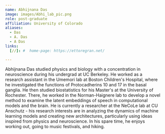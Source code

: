 ```yaml
---
name: Abhijnana Das
image: images/Abhi_lab_pic.png
role: post-graduate
affiliation: University of Colorado
aliases:
  - Das
  - A. Das
  - A Das
links:
  [//]: #  home-page: https://ettoregran.net/

---
```


Abhijnana Das studied physics and biology with a concentration in neuroscience during his undergrad at UC Berkeley. He worked as a research assistant in the Umemori lab at Boston Children's Hospital, where he investigated the functions of Protocadherins 10 and 17 in the basal ganglia. He then studied biostatistics for his Master's at the University of Rochester. There, he worked in the Norman-Haignere lab to develop a novel method to examine the latent embeddings of speech in computational models and the brain. He is currently a researcher at the NeCoLe lab at CU Anschutz - his research interests are in analyzing the dynamics of machine learning models and creating new architectures, particularly using ideas inspired from physics and neuroscience. In his spare time, he enjoys working out, going to music festivals, and hiking.